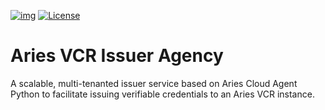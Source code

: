 [![img](https://img.shields.io/badge/Lifecycle-Experimental-339999)](https://github.com/bcgov/repomountie/blob/master/doc/lifecycle-badges.md)
[![License](https://img.shields.io/badge/License-Apache%202.0-blue.svg)](LICENSE)

# Aries VCR Issuer Agency
A scalable, multi-tenanted issuer service based on Aries Cloud Agent Python to facilitate issuing verifiable credentials to an Aries VCR instance.
